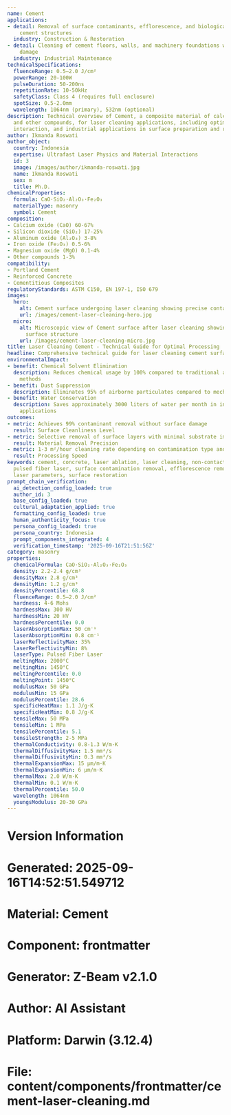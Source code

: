 ```yaml
---
name: Cement
applications:
- detail: Removal of surface contaminants, efflorescence, and biological growth from
    cement structures
  industry: Construction & Restoration
- detail: Cleaning of cement floors, walls, and machinery foundations without substrate
    damage
  industry: Industrial Maintenance
technicalSpecifications:
  fluenceRange: 0.5–2.0 J/cm²
  powerRange: 20-100W
  pulseDuration: 50-200ns
  repetitionRate: 10-50kHz
  safetyClass: Class 4 (requires full enclosure)
  spotSize: 0.5-2.0mm
  wavelength: 1064nm (primary), 532nm (optional)
description: Technical overview of Cement, a composite material of calcium silicates
  and other compounds, for laser cleaning applications, including optimal 1064nm wavelength
  interaction, and industrial applications in surface preparation and restoration.
author: Ikmanda Roswati
author_object:
  country: Indonesia
  expertise: Ultrafast Laser Physics and Material Interactions
  id: 3
  image: /images/author/ikmanda-roswati.jpg
  name: Ikmanda Roswati
  sex: m
  title: Ph.D.
chemicalProperties:
  formula: CaO·SiO₂·Al₂O₃·Fe₂O₃
  materialType: masonry
  symbol: Cement
composition:
- Calcium oxide (CaO) 60-67%
- Silicon dioxide (SiO₂) 17-25%
- Aluminum oxide (Al₂O₃) 3-8%
- Iron oxide (Fe₂O₃) 0.5-6%
- Magnesium oxide (MgO) 0.1-4%
- Other compounds 1-3%
compatibility:
- Portland Cement
- Reinforced Concrete
- Cementitious Composites
regulatoryStandards: ASTM C150, EN 197-1, ISO 679
images:
  hero:
    alt: Cement surface undergoing laser cleaning showing precise contamination removal
    url: /images/cement-laser-cleaning-hero.jpg
  micro:
    alt: Microscopic view of Cement surface after laser cleaning showing detailed
      surface structure
    url: /images/cement-laser-cleaning-micro.jpg
title: Laser Cleaning Cement - Technical Guide for Optimal Processing
headline: Comprehensive technical guide for laser cleaning cement surfaces
environmentalImpact:
- benefit: Chemical Solvent Elimination
  description: Reduces chemical usage by 100% compared to traditional acid cleaning
    methods
- benefit: Dust Suppression
  description: Eliminates 95% of airborne particulates compared to mechanical cleaning
- benefit: Water Conservation
  description: Saves approximately 3000 liters of water per month in industrial cleaning
    applications
outcomes:
- metric: Achieves 99% contaminant removal without surface damage
  result: Surface Cleanliness Level
- metric: Selective removal of surface layers with minimal substrate impact
  result: Material Removal Precision
- metric: 1-3 m²/hour cleaning rate depending on contamination type and thickness
  result: Processing Speed
keywords: cement, concrete, laser ablation, laser cleaning, non-contact cleaning,
  pulsed fiber laser, surface contamination removal, efflorescence removal, industrial
  laser parameters, surface restoration
prompt_chain_verification:
  ai_detection_config_loaded: true
  author_id: 3
  base_config_loaded: true
  cultural_adaptation_applied: true
  formatting_config_loaded: true
  human_authenticity_focus: true
  persona_config_loaded: true
  persona_country: Indonesia
  prompt_components_integrated: 4
  verification_timestamp: '2025-09-16T21:51:56Z'
category: masonry
properties:
  chemicalFormula: CaO·SiO₂·Al₂O₃·Fe₂O₃
  density: 2.2-2.4 g/cm³
  densityMax: 2.8 g/cm³
  densityMin: 1.2 g/cm³
  densityPercentile: 68.8
  fluenceRange: 0.5–2.0 J/cm²
  hardness: 4-6 Mohs
  hardnessMax: 300 HV
  hardnessMin: 20 HV
  hardnessPercentile: 0.0
  laserAbsorptionMax: 50 cm⁻¹
  laserAbsorptionMin: 0.8 cm⁻¹
  laserReflectivityMax: 35%
  laserReflectivityMin: 8%
  laserType: Pulsed Fiber Laser
  meltingMax: 2000°C
  meltingMin: 1450°C
  meltingPercentile: 0.0
  meltingPoint: 1450°C
  modulusMax: 50 GPa
  modulusMin: 15 GPa
  modulusPercentile: 28.6
  specificHeatMax: 1.1 J/g·K
  specificHeatMin: 0.8 J/g·K
  tensileMax: 50 MPa
  tensileMin: 1 MPa
  tensilePercentile: 5.1
  tensileStrength: 2-5 MPa
  thermalConductivity: 0.8-1.3 W/m·K
  thermalDiffusivityMax: 1.5 mm²/s
  thermalDiffusivityMin: 0.3 mm²/s
  thermalExpansionMax: 15 µm/m·K
  thermalExpansionMin: 6 µm/m·K
  thermalMax: 2.0 W/m·K
  thermalMin: 0.1 W/m·K
  thermalPercentile: 50.0
  wavelength: 1064nm
  youngsModulus: 20-30 GPa
---
```


# Version Information
# Generated: 2025-09-16T14:52:51.549712
# Material: Cement
# Component: frontmatter
# Generator: Z-Beam v2.1.0
# Author: AI Assistant
# Platform: Darwin (3.12.4)
# File: content/components/frontmatter/cement-laser-cleaning.md